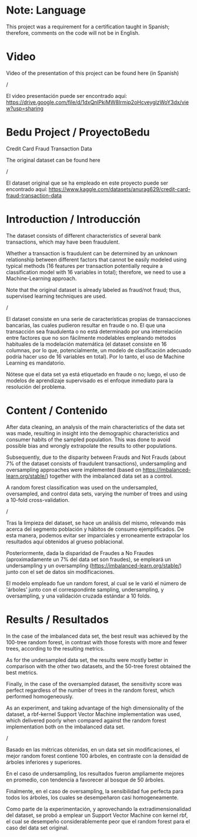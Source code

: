 # Note: Language
This project was a requirement for a certification taught in Spanish; therefore, comments on the code will not be in English.

# Video
Video of the presentation of this project can be found here (in Spanish)

/ 

El video presentación puede ser encontrado aquí: https://drive.google.com/file/d/1dxQnlPkiMW8Irmip2oHcveyglzWoY3dx/view?usp=sharing
# Bedu Project / ProyectoBedu
Credit Card Fraud Transaction Data

The original dataset can be found here

/

El dataset original que se ha empleado en este proyecto puede ser encontrado aquí:
https://www.kaggle.com/datasets/anurag629/credit-card-fraud-transaction-data

# Introduction / Introducción

The dataset consists of different characteristics of several bank transactions, which may have been fraudulent.

Whether a transaction is fraudulent can be determined by an unknown relationship between different factors that cannot be easily modeled using typical methods (16 features per transaction potentially require a classification model with 16 variables in total);
therefore, we need to use a Machine-Learning approach.

Note that the original dataset is already labeled as fraud/not fraud; thus, supervised learning techniques are used.

/

El dataset consiste en una serie de características propias de transacciones bancarias, las cuales pudieron resultar en fraude o no. 
El que una transacción sea fraudulenta o no está determinado por una interrelación entre factores que no son fácilmente modelables empleando métodos habituales de la modelación matemática (el dataset consiste en 16 columnas, por lo que, potencialmente, un modelo de clasificación adecuado podría hacer uso de 16 variables en total). 
Por lo tanto, el uso de Machine Learning es mandatorio.

Nótese que el data set ya está etiquetado en fraude o no; luego, el uso de modelos de aprendizaje supervisado es el enfoque inmediato para la resolución del problema.

# Content / Contenido
After data cleaning, an analysis of the main characteristics of the data set was made, resulting in insight into the demographic characteristics and consumer habits of the sampled population. This was done to avoid possible bias and wrongly extrapolate the results to other populations.

Subsequently, due to the disparity between Frauds and Not Frauds (about 7% of the dataset consists of fraudulent transactions), undersampling and oversampling approaches were implemented (based on https://imbalanced-learn.org/stable/) together with the imbalanced data set as a control.

A random forest classification was used on the undersampled, oversampled, and control data sets, varying the number of trees and using a 10-fold cross-validation.

/

Tras la limpieza del dataset, se hace un análisis del mismo, relevando más acerca del segmento población y hábitos de consumo ejemplificados. De esta manera, podemos evitar ser imparciales y erroneamente extrapolar los resultados aquí obtenidos al grueso poblacional.

Posteriormente, dada la disparidad de Fraudes a No Fraudes (aproximadamente un 7% del data set son fraudes), se empleará un undersampling y un oversampling (https://imbalanced-learn.org/stable/) junto con el set de datos sin modificaciones.

El modelo empleado fue un random forest, al cual se le varió el número de 'árboles' junto con el correspondinte sampling, undersampling, y oversampling, y una validación cruzada estándar a 10 folds.

# Results / Resultados
In the case of the imbalanced data set, the best result was achieved by the 100-tree random forest, in contrast with those forests with more and fewer trees, according to the resulting metrics.

As for the undersampled data set, the results were mostly better in comparison with the other two datasets, and the 50-tree forest obtained the best metrics.

Finally, in the case of the oversampled dataset, the sensitivity score was perfect regardless of the number of trees in the random forest, which performed homogeneously.

As an experiment, and taking advantage of the high dimensionality of the dataset, a rbf-kernel Support Vector Machine implementation was used, which delivered poorly when compared against the random forest implementation both on the imbalanced data set.

/

Basado en las métricas obtenidas, en un data set sin modificaciones, el mejor random forest contiene 100 árboles, en contraste con la densidad de árboles inferiores y superiores.

En el caso de undersampling, los resultados fueron ampliamente mejores en promedio, con tendencia a favorecer al bosque de 50 árboles.

Finalmente, en el caso de oversampling, la sensibilidad fue perfecta para todos los árboles, los cuales se desempeñaron casi homogeneamente.

Como parte de la experimentación, y aprovechando la extradimensionalidad del dataset, se probó a emplear un Support Vector Machine con kernel rbf, el cual se desempeño considerablemente peor que el random forest para el caso del data set original.
